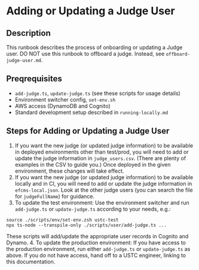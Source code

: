 # Adding or Updating a Judge User

## Description
This runbook describes the process of onboarding or updating a Judge user. DO NOT use this runbook to offboard a judge. Instead, see `offboard-judge-user.md`.

## Preqrequisites
- `add-judge.ts`, `update-judge.ts` (see these scripts for usage details)
- Environment switcher config, `set-env.sh`
- AWS access (DynamoDB and Cognito)
- Standard development setup described in `running-locally.md`

## Steps for Adding or Updating a Judge User
1. If you want the new judge (or updated judge information) to be available in deployed environments other than test/prod, you will need to add or update the judge information in `judge_users.csv`. (There are plenty of examples in the CSV to guide you.) Once deployed in the given environment, these changes will take effect.
2. If you want the new judge (or updated judge information) to be available locally and in CI, you will need to add or update the judge information in `efcms-local.json`. Look at the other judge users (you can search the file for `judgeFullName`) for guidance.
3. To update the test environment: Use the environment switcher and run `add-judge.ts` or `update-judge.ts` according to your needs, e.g.:
```
source ./scripts/env/set-env.zsh ustc-test
npx ts-node --transpile-only ./scripts/user/add-judge.ts ...
```
These scripts will add/update the appropriate user records in Cognito and Dynamo.
4. To update the production environment: If you have access to the production environment, run either `add-judge.ts` or `update-judge.ts` as above. If you do not have access, hand off to a USTC engineer, linking to this documentation.
